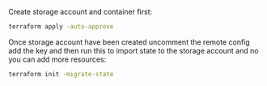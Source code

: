Create storage account and container first:
```sh
terraform apply -auto-approve 
```
Once storage account have been created uncomment the remote config add the key and then run this to import state to the storage account and no you can add more resources:
```sh
terraform init -migrate-state
```